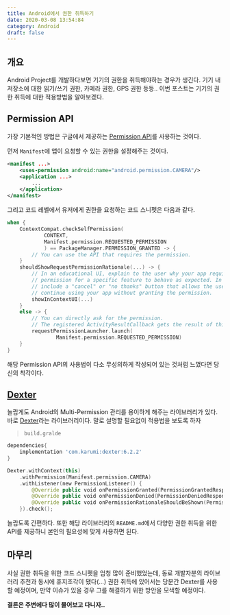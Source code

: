 ```yaml
---
title: Android에서 권한 취득하기
date: 2020-03-08 13:54:84
category: Android
draft: false
---
```


## 개요

Android Project를 개발하다보면 기기의 권한을 취득해야하는 경우가 생긴다. 기기 내 저장소에 대한 읽기/쓰기 권한, 카메라 권한, GPS 권한 등등.. 이번 포스트는 기기의 권한 취득에 대한 적용방법을 알아보겠다.

## Permission API

가장 기본적인 방법은 구글에서 제공하는 [Permission API](https://developer.android.com/training/permissions/evaluating?hl=ko)를 사용하는 것이다.

먼저 `Manifest`에 앱이 요청할 수 있는 권한을 설정해주는 것이다.
```xml
<manifest ...>
    <uses-permission android:name="android.permission.CAMERA"/>
    <application ...>
        ...
    </application>
</manifest>
```
그리고 코드 레벨에서 유저에게 권한을 요청하는 코드 스니펫은 다음과 같다.
```kotlin
when {
    ContextCompat.checkSelfPermission(
            CONTEXT,
            Manifest.permission.REQUESTED_PERMISSION
            ) == PackageManager.PERMISSION_GRANTED -> {
        // You can use the API that requires the permission.
    }
    shouldShowRequestPermissionRationale(...) -> {
        // In an educational UI, explain to the user why your app requires this
        // permission for a specific feature to behave as expected. In this UI,
        // include a "cancel" or "no thanks" button that allows the user to
        // continue using your app without granting the permission.
        showInContextUI(...)
    }
    else -> {
        // You can directly ask for the permission.
        // The registered ActivityResultCallback gets the result of this request.
        requestPermissionLauncher.launch(
                Manifest.permission.REQUESTED_PERMISSION)
    }
}
```

해당 Permission API의 사용법이 다소 무성의하게 작성되어 있는 것처럼 느꼈다면 당신의 착각이다.

## [Dexter](https://github.com/Karumi/Dexter)

놀랍게도 Android의 Multi-Permission 관리를 용이하게 해주는 라이브러리가 있다. 바로 [Dexter](https://github.com/Karumi/Dexter)라는 라이브러리이다. 말로 설명할 필요없이 적용법을 보도록 하자

>`build.gralde`
```gradle
dependencies{
    implementation 'com.karumi:dexter:6.2.2'
}
```

```kotlin
Dexter.withContext(this)
	.withPermission(Manifest.permission.CAMERA)
	.withListener(new PermissionListener() {
		@Override public void onPermissionGranted(PermissionGrantedResponse response) {/* ... */}
		@Override public void onPermissionDenied(PermissionDeniedResponse response) {/* ... */}
		@Override public void onPermissionRationaleShouldBeShown(PermissionRequest permission, PermissionToken token) {/* ... */}
	}).check();
```

놀랍도록 간편하다. 또한 해당 라이브러리의 `README.md`에서 다양한 권한 취득을 위한 API를 제공하니 본인의 필요성에 맞게 사용하면 된다.

## 마무리

사실 권한 취득을 위한 코드 스니펫을 엄청 많이 준비했었는데, 동료 개발자분의 라이브러리 추천과 동시에 휴지조각이 됐다(...) 권한 취득에 있어서는 당분간 Dexter를 사용할 예정이며, 만약 이슈가 있을 경우 그를 해결하기 위한 방안을 모색할 예정이다. 

**결론은 주변에다 많이 물어보고 다니자..**